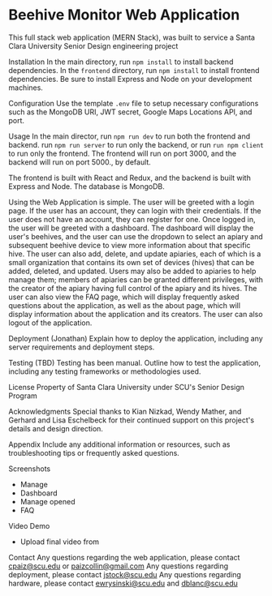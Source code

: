 # Beehive Monitor Web Application

This full stack web application (MERN Stack), was built to service a Santa Clara University Senior Design engineering project

Installation
In the main directory, run `npm install` to install backend dependencies. In the `frontend` directory, run `npm install` to install frontend dependencies. Be sure to install Express and Node on your development machines.

Configuration
Use the template `.env` file to setup necessary configurations such as the MongoDB URI, JWT secret, Google Maps Locations API, and port.

Usage
In the main director, run `npm run dev` to run both the frontend and backend. run `npm run server` to run only the backend, or run `run npm client` to run only the frontend. The frontend will run on port 3000, and the backend will run on port 5000., by default.

The frontend is built with React and Redux, and the backend is built with Express and Node. The database is MongoDB.

Using the Web Application is simple. The user will be greeted with a login page. If the user has an account, they can login with their credentials. If the user does not have an account, they can register for one. Once logged in, the user will be greeted with a dashboard. The dashboard will display the user's beehives, and the user can use the dropdown to select an apiary and subsequent beehive device to view more information about that specific hive. The user can also add, delete, and update apiaries, each of which is a small organization that contains its own set of devices (hives) that can be added, deleted, and updated. Users may also be added to apiaries to help manage them; members of apiaries can be granted different privileges, with the creator of the apiary having full control of the apiary and its hives. The user can also view the FAQ page, which will display frequently asked questions about the application, as well as the about page, which will display information about the application and its creators. The user can also logout of the application.

Deployment (Jonathan)
Explain how to deploy the application, including any server requirements and deployment steps.

Testing (TBD)
Testing has been manual. Outline how to test the application, including any testing frameworks or methodologies used.

License
Property of Santa Clara University under SCU's Senior Design Program

Acknowledgments
Special thanks to Kian Nizkad, Wendy Mather, and Gerhard and Lisa Eschelbeck for their continued support on this project's details and design direction.

Appendix
Include any additional information or resources, such as troubleshooting tips or frequently asked questions.

Screenshots

- Manage
- Dashboard
- Manage opened
- FAQ

Video Demo

- Upload final video from

Contact
Any questions regarding the web application, please contact cpaiz@scu.edu or paizcollin@gmail.com
Any questions regarding deployment, please contact jstock@scu.edu
Any questions regarding hardware, please contact ewrysinski@scu.edu and dblanc@scu.edu
